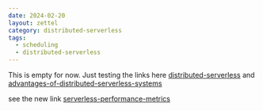 ```yaml
---
date: 2024-02-20
layout: zettel
category: distributed-serverless
tags:
  - scheduling
  - distributed-serverless
---
```

This is empty for now.
Just testing the links here [distributed-serverless](distributed-serverless.md)
and [advantages-of-distributed-serverless-systems](advantages-of-distributed-serverless-systems.md)

see the new link [serverless-performance-metrics](serverless-performance-metrics.md)
